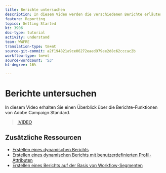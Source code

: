 ```yaml
---
title: Berichte untersuchen
description: In diesem Video werden die verschiedenen Berichte erläutert, die standardmäßig für einen E-Mail-Versand verfügbar sind.
feature: Reporting
topics: Getting Started
kt: 3906
doc-type: tutorial
activity: understand
team: WWFRE
translation-type: tm+mt
source-git-commit: a2f194821a9ce06272eaed979ee2d8c62cccac2b
workflow-type: tm+mt
source-wordcount: '53'
ht-degree: 16%

---
```



# Berichte untersuchen

In diesem Video erhalten Sie einen Überblick über die Berichte-Funktionen von Adobe Campaign Standard.

>[!VIDEO](https://video.tv.adobe.com/v/23021?quality=12)

## Zusätzliche Ressourcen

* [Erstellen eines dynamischen Berichts](/help/reporting/creating-a-dynamic-report.md)
* [Erstellen eines dynamischen Berichts mit benutzerdefinierten Profil-Attributen](/help/reporting/custom-profile-attributes-dynamic-reports.md)
* [Erstellen eines Berichts auf der Basis von Workflow-Segmenten](/help/reporting/report-on-workflow-segments.md)
